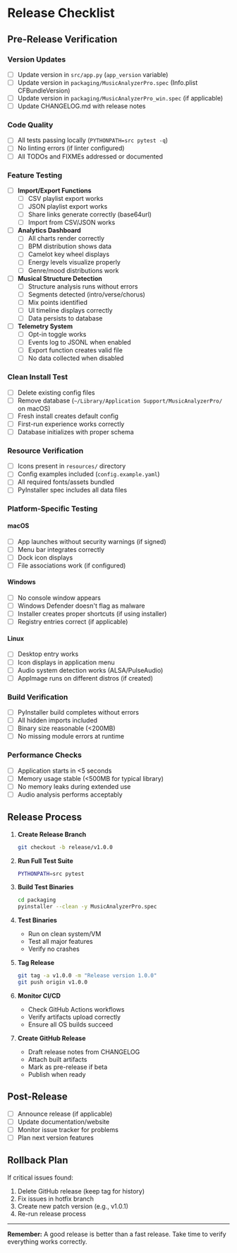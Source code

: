 # Release Checklist

## Pre-Release Verification

### Version Updates
- [ ] Update version in `src/app.py` (`app_version` variable)
- [ ] Update version in `packaging/MusicAnalyzerPro.spec` (Info.plist CFBundleVersion)
- [ ] Update version in `packaging/MusicAnalyzerPro_win.spec` (if applicable)
- [ ] Update CHANGELOG.md with release notes

### Code Quality
- [ ] All tests passing locally (`PYTHONPATH=src pytest -q`)
- [ ] No linting errors (if linter configured)
- [ ] All TODOs and FIXMEs addressed or documented

### Feature Testing
- [ ] **Import/Export Functions**
  - [ ] CSV playlist export works
  - [ ] JSON playlist export works
  - [ ] Share links generate correctly (base64url)
  - [ ] Import from CSV/JSON works

- [ ] **Analytics Dashboard**
  - [ ] All charts render correctly
  - [ ] BPM distribution shows data
  - [ ] Camelot key wheel displays
  - [ ] Energy levels visualize properly
  - [ ] Genre/mood distributions work

- [ ] **Musical Structure Detection**
  - [ ] Structure analysis runs without errors
  - [ ] Segments detected (intro/verse/chorus)
  - [ ] Mix points identified
  - [ ] UI timeline displays correctly
  - [ ] Data persists to database

- [ ] **Telemetry System**
  - [ ] Opt-in toggle works
  - [ ] Events log to JSONL when enabled
  - [ ] Export function creates valid file
  - [ ] No data collected when disabled

### Clean Install Test
- [ ] Delete existing config files
- [ ] Remove database (`~/Library/Application Support/MusicAnalyzerPro/` on macOS)
- [ ] Fresh install creates default config
- [ ] First-run experience works correctly
- [ ] Database initializes with proper schema

### Resource Verification
- [ ] Icons present in `resources/` directory
- [ ] Config examples included (`config.example.yaml`)
- [ ] All required fonts/assets bundled
- [ ] PyInstaller spec includes all data files

### Platform-Specific Testing

#### macOS
- [ ] App launches without security warnings (if signed)
- [ ] Menu bar integrates correctly
- [ ] Dock icon displays
- [ ] File associations work (if configured)

#### Windows
- [ ] No console window appears
- [ ] Windows Defender doesn't flag as malware
- [ ] Installer creates proper shortcuts (if using installer)
- [ ] Registry entries correct (if applicable)

#### Linux
- [ ] Desktop entry works
- [ ] Icon displays in application menu
- [ ] Audio system detection works (ALSA/PulseAudio)
- [ ] AppImage runs on different distros (if created)

### Build Verification
- [ ] PyInstaller build completes without errors
- [ ] All hidden imports included
- [ ] Binary size reasonable (<200MB)
- [ ] No missing module errors at runtime

### Performance Checks
- [ ] Application starts in <5 seconds
- [ ] Memory usage stable (<500MB for typical library)
- [ ] No memory leaks during extended use
- [ ] Audio analysis performs acceptably

## Release Process

1. **Create Release Branch**
   ```bash
   git checkout -b release/v1.0.0
   ```

2. **Run Full Test Suite**
   ```bash
   PYTHONPATH=src pytest
   ```

3. **Build Test Binaries**
   ```bash
   cd packaging
   pyinstaller --clean -y MusicAnalyzerPro.spec
   ```

4. **Test Binaries**
   - Run on clean system/VM
   - Test all major features
   - Verify no crashes

5. **Tag Release**
   ```bash
   git tag -a v1.0.0 -m "Release version 1.0.0"
   git push origin v1.0.0
   ```

6. **Monitor CI/CD**
   - Check GitHub Actions workflows
   - Verify artifacts upload correctly
   - Ensure all OS builds succeed

7. **Create GitHub Release**
   - Draft release notes from CHANGELOG
   - Attach built artifacts
   - Mark as pre-release if beta
   - Publish when ready

## Post-Release

- [ ] Announce release (if applicable)
- [ ] Update documentation/website
- [ ] Monitor issue tracker for problems
- [ ] Plan next version features

## Rollback Plan

If critical issues found:
1. Delete GitHub release (keep tag for history)
2. Fix issues in hotfix branch
3. Create new patch version (e.g., v1.0.1)
4. Re-run release process

---

**Remember:** A good release is better than a fast release. Take time to verify everything works correctly.
